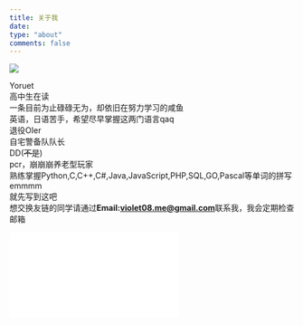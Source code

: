 ```yaml
---
title: 关于我
date: 
type: "about"
comments: false
---
```


![](http://ipcounter.ihcr.top/)

Yoruet  
高中生在读  
一条目前为止碌碌无为，却依旧在努力学习的咸鱼  
英语，日语苦手，希望尽早掌握这两门语言qaq  
退役OIer  
自宅警备队队长  
DD(~~不是~~)  
pcr，崩崩崩养老型玩家  
熟练掌握Python,C,C++,C#,Java,JavaScript,PHP,SQL,GO,Pascal等单词的拼写   
emmmm  
就先写到这吧  
想交换友链的同学请通过**Email:violet08.me@gmail.com**联系我，我会定期检查邮箱  

<iframe src="//player.bilibili.com/player.html?aid=628210906&bvid=BV1et4y1k7y6&cid=268601566&page=1" scrolling="no" border="0" frameborder="no" framespacing="0" allowfullscreen="true"> </iframe>